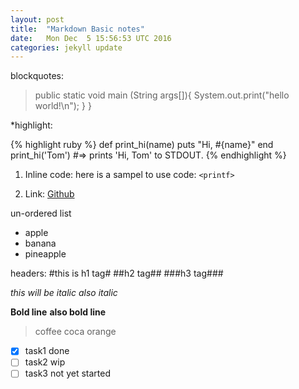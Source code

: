 ```yaml
---
layout: post
title:  "Markdown Basic notes"
date:   Mon Dec  5 15:56:53 UTC 2016
categories: jekyll update
---
```

blockquotes:
>public static void main (String args[]){
>System.out.print("hello world!\n");
>}
>}

*highlight:

{% highlight ruby %}
def print_hi(name)
  puts "Hi, #{name}"
end
print_hi('Tom')
#=> prints 'Hi, Tom' to STDOUT.
{% endhighlight %}

1. Inline code:
here is a sampel to use code: `<printf>`

2. Link:
[Github](https://github.com)



un-ordered list
* apple
* banana
* pineapple

headers:
#this is h1 tag#
##h2 tag##
###h3 tag###

*this will be italic*
_also italic_

**Bold line**
__also bold line__

>coffee
>coca
>orange

- [x] task1 done
- [ ] task2 wip
- [ ] task3 not yet started
